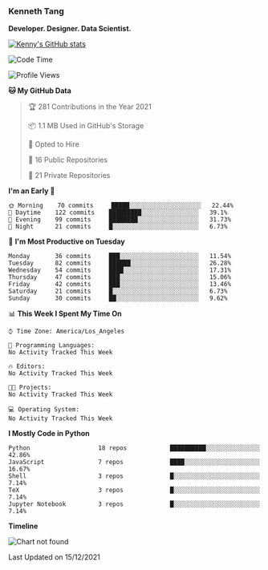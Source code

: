 ### Kenneth Tang
**Developer. Designer. Data Scientist.**

[![Kenny's GitHub stats](https://github-readme-stats.vercel.app/api?username=Kenny477)](https://github.com/anuraghazra/github-readme-stats)


<!--START_SECTION:waka-->
![Code Time](http://img.shields.io/badge/Code%20Time-0%20secs-blue)

![Profile Views](http://img.shields.io/badge/Profile%20Views-0-blue)

**🐱 My GitHub Data** 

> 🏆 281 Contributions in the Year 2021
 > 
> 📦 1.1 MB Used in GitHub's Storage 
 > 
> 💼 Opted to Hire
 > 
> 📜 16 Public Repositories 
 > 
> 🔑 21 Private Repositories  
 > 
**I'm an Early 🐤** 

```text
🌞 Morning    70 commits     █████░░░░░░░░░░░░░░░░░░░░   22.44% 
🌆 Daytime    122 commits    █████████░░░░░░░░░░░░░░░░   39.1% 
🌃 Evening    99 commits     ████████░░░░░░░░░░░░░░░░░   31.73% 
🌙 Night      21 commits     █░░░░░░░░░░░░░░░░░░░░░░░░   6.73%

```
📅 **I'm Most Productive on Tuesday** 

```text
Monday       36 commits     ███░░░░░░░░░░░░░░░░░░░░░░   11.54% 
Tuesday      82 commits     ██████░░░░░░░░░░░░░░░░░░░   26.28% 
Wednesday    54 commits     ████░░░░░░░░░░░░░░░░░░░░░   17.31% 
Thursday     47 commits     ███░░░░░░░░░░░░░░░░░░░░░░   15.06% 
Friday       42 commits     ███░░░░░░░░░░░░░░░░░░░░░░   13.46% 
Saturday     21 commits     █░░░░░░░░░░░░░░░░░░░░░░░░   6.73% 
Sunday       30 commits     ██░░░░░░░░░░░░░░░░░░░░░░░   9.62%

```


📊 **This Week I Spent My Time On** 

```text
⌚︎ Time Zone: America/Los_Angeles

💬 Programming Languages: 
No Activity Tracked This Week

🔥 Editors: 
No Activity Tracked This Week

🐱‍💻 Projects: 
No Activity Tracked This Week

💻 Operating System: 
No Activity Tracked This Week

```

**I Mostly Code in Python** 

```text
Python                   18 repos            ██████████░░░░░░░░░░░░░░░   42.86% 
JavaScript               7 repos             ████░░░░░░░░░░░░░░░░░░░░░   16.67% 
Shell                    3 repos             █░░░░░░░░░░░░░░░░░░░░░░░░   7.14% 
TeX                      3 repos             █░░░░░░░░░░░░░░░░░░░░░░░░   7.14% 
Jupyter Notebook         3 repos             █░░░░░░░░░░░░░░░░░░░░░░░░   7.14%

```


**Timeline**

![Chart not found](https://raw.githubusercontent.com/Kenny477/Kenny477/main/charts/bar_graph.png) 


 Last Updated on 15/12/2021
<!--END_SECTION:waka-->
